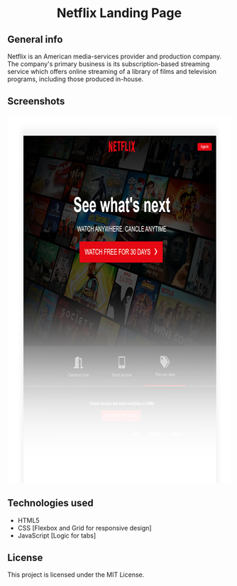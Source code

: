 
<h1 align="center">Netflix Landing Page</h1>

## General info

Netflix is an American media-services provider and production company. The company's primary business is its subscription-based streaming service which offers online streaming of a library of films and television programs, including those produced in-house.

## Screenshots

 <p align="center">
  <img width="800" height="829" src="./img/netflix.png">
</p>

## Technologies used
* HTML5
* CSS [Flexbox and Grid for responsive design]
* JavaScript [Logic for tabs]


## License

This project is licensed under the MIT License. 